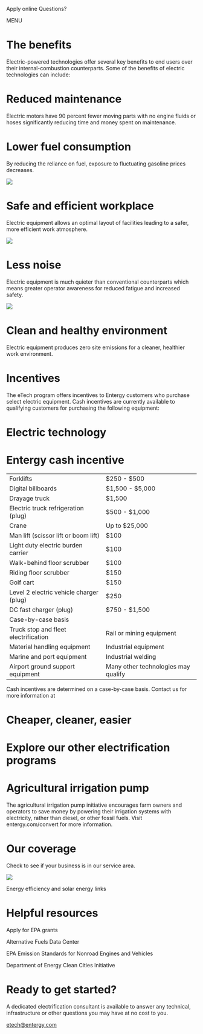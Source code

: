 Apply online Questions?  

MENU  

# The benefits  

Electric-powered technologies offer several key benefits to end users over their internal-combustion counterparts. Some of the benefits of electric technologies can include:  

# Reduced maintenance  

Electric motors have 90 percent fewer moving parts with no engine fluids or hoses significantly reducing time and money spent on maintenance.  

# Lower fuel consumption  

By reducing the reliance on fuel, exposure to fluctuating gasoline prices decreases.  

![](images/840a12d21a9e730601b6fc6f404c1b2a40f84b3b5e295499bbd280b3f5592535.jpg)  

# Safe and efficient workplace  

Electric equipment allows an optimal layout of facilities leading to a safer, more efficient work atmosphere.  

![](images/f0cbc78515478af7a4bbdd859d7e7cb158344e426fd37a8fc85de4e1dee0aa48.jpg)  

# Less noise  

Electric equipment is much quieter than conventional counterparts which means greater operator awareness for reduced fatigue and increased safety.  

![](images/bb5037c5f309b00983016fa23a1f7e3da976d4c6fbebd223260a726e53c82b0a.jpg)  

# Clean and healthy environment  

Electric equipment produces zero site emissions for a cleaner, healthier work environment.  

# Incentives  

The eTech program offers incentives to Entergy customers who purchase select electric equipment. Cash incentives are currently available to qualifying customers for purchasing the following equipment:  

# Electric technology  

# Entergy cash incentive  

<html><body><table><tr><td>Forklifts</td><td>$250 - $500</td></tr><tr><td>Digital billboards</td><td>$1,500 - $5,000</td></tr><tr><td>Drayage truck</td><td>$1,500</td></tr><tr><td>Electric truck refrigeration (plug)</td><td>$500 - $1,000</td></tr><tr><td>Crane</td><td>Up to $25,000</td></tr><tr><td>Man lift (scissor lift or boom lift)</td><td>$100</td></tr><tr><td>Light duty electric burden carrier</td><td>$100</td></tr><tr><td>Walk-behind floor scrubber</td><td>$100</td></tr><tr><td>Riding floor scrubber</td><td>$150</td></tr><tr><td>Golf cart</td><td>$150</td></tr><tr><td>Level 2 electric vehicle charger (plug)</td><td>$250</td></tr><tr><td>DC fast charger (plug)</td><td>$750 - $1,500</td></tr><tr><td colspan="2">Case-by-case basis</td></tr><tr><td>Truck stop and fleet electrification</td><td>Rail or mining equipment</td></tr><tr><td>Material handling equipment</td><td>Industrial equipment</td></tr><tr><td>Marine and port equipment</td><td>Industrial welding</td></tr><tr><td>Airport ground support equipment</td><td>Many other technologies may qualify</td></tr></table></body></html>  

Cash incentives are determined on a case-by-case basis. Contact us for more information at  

# Cheaper, cleaner, easier  

# Explore our other electrification programs  

# Agricultural irrigation pump  

The agricultural irrigation pump initiative encourages farm owners and operators to save money by powering their irrigation systems with electricity, rather than diesel, or other fossil fuels. Visit entergy.com/convert for more information.  

# Our coverage  

Check to see if your business is in our service area.  

![](images/06414908e852c49f317dcfa18427633ed06d8aee352fa54f5e09a05c0bba3060.jpg)  

Energy efficiency and solar energy links  

# Helpful resources  

Apply for EPA grants  

Alternative Fuels Data Center  

EPA Emission Standards for Nonroad Engines and Vehicles  

Department of Energy Clean Cities Initiative  

# Ready to get started?  

A dedicated electrification consultant is available to answer any technical, infrastructure or other questions you may have at no cost to you.  

etech@entergy.com  